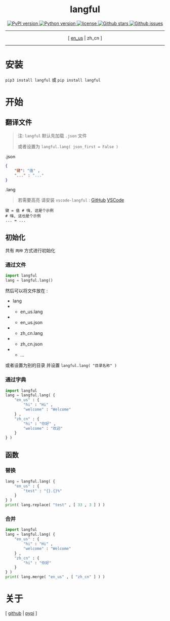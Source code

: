 <div align = "center" >
    <h1>langful</h1>
    <a href = "https://pypi.org/project/langful" >
        <img alt = "PyPI version" src = "https://img.shields.io/pypi/v/langful?color=blue" >
    </a>
    <a href = "https://www.python.org" >
        <img alt = "Python version" src = "https://img.shields.io/badge/python-3.9+-blue" >
    </a>
    <a href = "https://opensource.org/license/mit" >
        <img alt = "license" src = "https://img.shields.io/badge/license-MIT-blue" >
    </a>
    <a href = "https://github.com/cueavy/langful" >
        <img alt = "Github stars" src = "https://img.shields.io/github/stars/cueavy/langful?color=blue" >
    </a>
    <a href = "https://github.com/cueavy/langful" >
        <img alt = "Github issues" src = "https://img.shields.io/github/issues/cueavy/langful?color=blue" >
    </a>

---

[
[en_us](./README.md)
|
zh_cn
]

---

</div>

# 安装

`pip3 install langful` 或 `pip install langful`

# 开始

## 翻译文件

> 注: `langful` 默认先加载 `.json` 文件
>
> 或者设置为 `langful.lang( json_first = False )`

.json

```json
{
    "键": "值" ,
    "..." : "..."
}
```

.lang

> 若需要高亮 请安装 `vscode-langful` :
[GitHub](https://github.com/cueavy/vscode-langful)
[VSCode](https://marketplace.visualstudio.com/items?itemName=cueavyqwp.langful)

```
键 = 值 # 嗨, 这是个示例
# 嗨, 这也是个示例
... = ...
```

## 初始化

共有 `两种` 方式进行初始化

### 通过文件

```python
import langful
lang = langful.lang()
```

然后可以将文件放在 :

* lang
* * en_us.lang
* * en_us.json
* * zh_cn.lang
* * zh_cn.json
* * ...

或者设置为别的目录 并设置 `langful.lang( "目录名称" )`

### 通过字典

```python
import langful
lang = langful.lang( {
    "en_us" : {
        "hi" : "Hi" ,
        "welcome" : "Welcome"
    } ,
    "zh_cn" : {
        "hi" : "你好" ,
        "welcome" : "欢迎"
    }
} )
```

## 函数

### 替换

```python
lang = langful.lang( {
    "en_us" : {
        "test" : "{}.{}%"
    }
} )
print( lang.replace( "test" , [ 33 , 3 ] ) )
```

### 合并

```python
import langful
lang = langful.lang( {
    "en_us" : {
        "hi" : "Hi" ,
        "welcome" : "Welcome"
    } ,
    "zh_cn" : {
        "hi" : "你好"
    }
} )
print( lang.merge( "en_us" , [ "zh_cn" ] ) )
```

# 关于

[
[github](https://github.com/cueavy/langful)
|
[pypi](https://pypi.org/project/langful)
]
